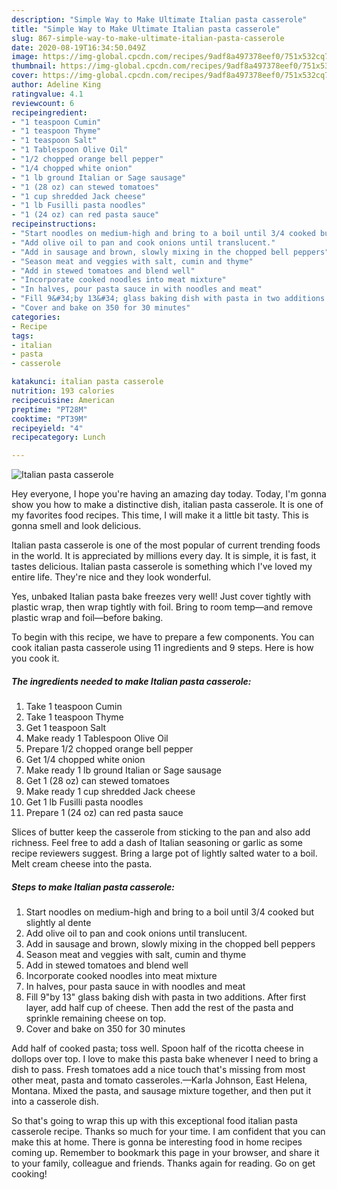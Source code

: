 ```yaml
---
description: "Simple Way to Make Ultimate Italian pasta casserole"
title: "Simple Way to Make Ultimate Italian pasta casserole"
slug: 867-simple-way-to-make-ultimate-italian-pasta-casserole
date: 2020-08-19T16:34:50.049Z
image: https://img-global.cpcdn.com/recipes/9adf8a497378eef0/751x532cq70/italian-pasta-casserole-recipe-main-photo.jpg
thumbnail: https://img-global.cpcdn.com/recipes/9adf8a497378eef0/751x532cq70/italian-pasta-casserole-recipe-main-photo.jpg
cover: https://img-global.cpcdn.com/recipes/9adf8a497378eef0/751x532cq70/italian-pasta-casserole-recipe-main-photo.jpg
author: Adeline King
ratingvalue: 4.1
reviewcount: 6
recipeingredient:
- "1 teaspoon Cumin"
- "1 teaspoon Thyme"
- "1 teaspoon Salt"
- "1 Tablespoon Olive Oil"
- "1/2 chopped orange bell pepper"
- "1/4 chopped white onion"
- "1 lb ground Italian or Sage sausage"
- "1 (28 oz) can stewed tomatoes"
- "1 cup shredded Jack cheese"
- "1 lb Fusilli pasta noodles"
- "1 (24 oz) can red pasta sauce"
recipeinstructions:
- "Start noodles on medium-high and bring to a boil until 3/4 cooked but slightly al dente"
- "Add olive oil to pan and cook onions until translucent."
- "Add in sausage and brown, slowly mixing in the chopped bell peppers"
- "Season meat and veggies with salt, cumin and thyme"
- "Add in stewed tomatoes and blend well"
- "Incorporate cooked noodles into meat mixture"
- "In halves, pour pasta sauce in with noodles and meat"
- "Fill 9&#34;by 13&#34; glass baking dish with pasta in two additions. After first layer, add half cup of cheese. Then add the rest of the pasta and sprinkle remaining cheese on top."
- "Cover and bake on 350 for 30 minutes"
categories:
- Recipe
tags:
- italian
- pasta
- casserole

katakunci: italian pasta casserole 
nutrition: 193 calories
recipecuisine: American
preptime: "PT28M"
cooktime: "PT39M"
recipeyield: "4"
recipecategory: Lunch

---
```



![Italian pasta casserole](https://img-global.cpcdn.com/recipes/9adf8a497378eef0/751x532cq70/italian-pasta-casserole-recipe-main-photo.jpg)

Hey everyone, I hope you're having an amazing day today. Today, I'm gonna show you how to make a distinctive dish, italian pasta casserole. It is one of my favorites food recipes. This time, I will make it a little bit tasty. This is gonna smell and look delicious.

Italian pasta casserole is one of the most popular of current trending foods in the world. It is appreciated by millions every day. It is simple, it is fast, it tastes delicious. Italian pasta casserole is something which I've loved my entire life. They're nice and they look wonderful.

Yes, unbaked Italian pasta bake freezes very well! Just cover tightly with plastic wrap, then wrap tightly with foil. Bring to room temp—and remove plastic wrap and foil—before baking.


To begin with this recipe, we have to prepare a few components. You can cook italian pasta casserole using 11 ingredients and 9 steps. Here is how you cook it.

<!--inarticleads1-->

##### The ingredients needed to make Italian pasta casserole:

1. Take 1 teaspoon Cumin
1. Take 1 teaspoon Thyme
1. Get 1 teaspoon Salt
1. Make ready 1 Tablespoon Olive Oil
1. Prepare 1/2 chopped orange bell pepper
1. Get 1/4 chopped white onion
1. Make ready 1 lb ground Italian or Sage sausage
1. Get 1 (28 oz) can stewed tomatoes
1. Make ready 1 cup shredded Jack cheese
1. Get 1 lb Fusilli pasta noodles
1. Prepare 1 (24 oz) can red pasta sauce


Slices of butter keep the casserole from sticking to the pan and also add richness. Feel free to add a dash of Italian seasoning or garlic as some recipe reviewers suggest. Bring a large pot of lightly salted water to a boil. Melt cream cheese into the pasta. 

<!--inarticleads2-->

##### Steps to make Italian pasta casserole:

1. Start noodles on medium-high and bring to a boil until 3/4 cooked but slightly al dente
1. Add olive oil to pan and cook onions until translucent.
1. Add in sausage and brown, slowly mixing in the chopped bell peppers
1. Season meat and veggies with salt, cumin and thyme
1. Add in stewed tomatoes and blend well
1. Incorporate cooked noodles into meat mixture
1. In halves, pour pasta sauce in with noodles and meat
1. Fill 9&#34;by 13&#34; glass baking dish with pasta in two additions. After first layer, add half cup of cheese. Then add the rest of the pasta and sprinkle remaining cheese on top.
1. Cover and bake on 350 for 30 minutes


Add half of cooked pasta; toss well. Spoon half of the ricotta cheese in dollops over top. I love to make this pasta bake whenever I need to bring a dish to pass. Fresh tomatoes add a nice touch that&#39;s missing from most other meat, pasta and tomato casseroles.—Karla Johnson, East Helena, Montana. Mixed the pasta, and sausage mixture together, and then put it into a casserole dish. 

So that's going to wrap this up with this exceptional food italian pasta casserole recipe. Thanks so much for your time. I am confident that you can make this at home. There is gonna be interesting food in home recipes coming up. Remember to bookmark this page in your browser, and share it to your family, colleague and friends. Thanks again for reading. Go on get cooking!
